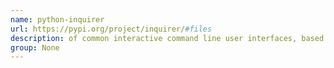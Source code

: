 ```yaml
---
name: python-inquirer
url: https://pypi.org/project/inquirer/#files
description: of common interactive command line user interfaces, based on Inquirer.js. URL : https://pypi.org/project/inquirer/#files Groups : None
group: None
---
```

